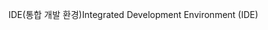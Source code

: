 <span data-ttu-id="a9a52-101">IDE(통합 개발 환경)</span><span class="sxs-lookup"><span data-stu-id="a9a52-101">Integrated Development Environment (IDE)</span></span>